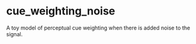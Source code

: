 # cue_weighting_noise
A toy model of perceptual cue weighting when there is added noise to the signal.
